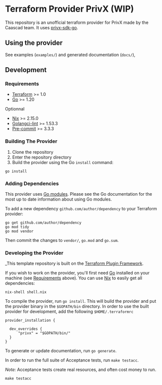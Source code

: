 # Terraform Provider PrivX (WIP)

This repository is an unofficial terraform provider for PrivX made by the Caascad team.
It uses [privx-sdk-go](https://github.com/SSHcom/privx-sdk-go).

## Using the provider

See examples (`examples/`) and generated documentation (`docs/`),

## Development

### Requirements

- [Terraform](https://www.terraform.io/downloads.html) >= 1.0
- [Go](https://golang.org/doc/install) >= 1.20

Optionnal
- [Nix](https://github.com/NixOS/nix) >= 2.15.0
- [Golangci-lint](https://github.com/golangci/golangci-lint) >= 1.53.3
- [Pre-commit](https://github.com/pre-commit/pre-commit) >= 3.3.3

### Building The Provider

1. Clone the repository
1. Enter the repository directory
1. Build the provider using the Go `install` command:

```shell
go install
```

### Adding Dependencies

This provider uses [Go modules](https://github.com/golang/go/wiki/Modules).
Please see the Go documentation for the most up to date information about using Go modules.

To add a new dependency `github.com/author/dependency` to your Terraform provider:

```shell
go get github.com/author/dependency
go mod tidy
go mod vendor
```

Then commit the changes to `vendor/`, `go.mod` and `go.sum`.

### Developing the Provider
_This template repository is built on the [Terraform Plugin Framework](https://github.com/hashicorp/terraform-plugin-framework).

If you wish to work on the provider, you'll first need [Go](http://www.golang.org) installed on your machine (see [Requirements](#requirements) above).
You can use [Nix](https://github.com/NixOS/nix) to easily get all dependencies:
```shell
nix-shell shell.nix
```

To compile the provider, run `go install`. This will build the provider and put the provider binary in the `$GOPATH/bin` directory.
In order to use the built provider for development, add the following `$HOME/.terraformrc`
```
provider_installation {

  dev_overrides {
      "privx" = "$GOPATH/bin/"
  }
}
```

To generate or update documentation, run `go generate`.

In order to run the full suite of Acceptance tests, run `make testacc`.

*Note:* Acceptance tests create real resources, and often cost money to run.

```shell
make testacc
```
